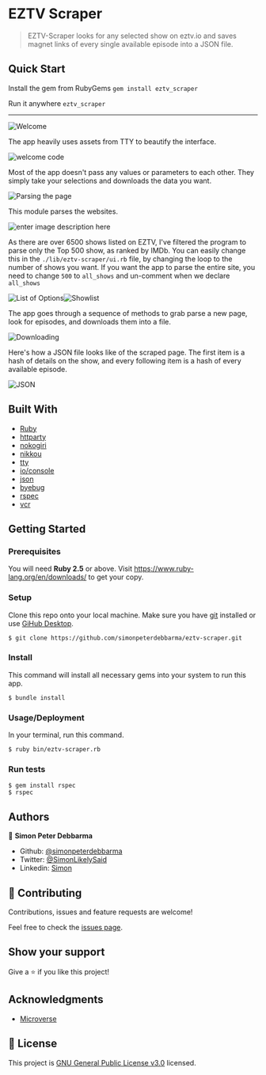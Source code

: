# EZTV Scraper

> EZTV-Scraper looks for any selected show on eztv.io and saves magnet links of every single available episode  into a JSON file.

## Quick Start

Install the gem from RubyGems
`gem install eztv_scraper`

Run it anywhere
`eztv_scraper`

---

![Welcome](https://imgur.com/rhkE4jp.png)

The app heavily uses assets from TTY to beautify the interface.

![welcome code](https://imgur.com/EGjUZD7.png)

Most of the app doesn't pass any values or parameters to each other. They simply take your selections and downloads the data you want.

![Parsing the page](https://imgur.com/YdQC0Iu.png)

This module parses the websites.

![enter image description here](https://imgur.com/NXXTvhZ.png)

As there are over 6500 shows listed on EZTV, I've filtered the program to parse only the Top 500 show, as ranked by IMDb. You can easily change this in the `./lib/eztv-scraper/ui.rb` file, by changing the loop to the number of shows you want. If you want the app to parse the entire site, you need to change `500` to `all_shows`  and un-comment when we declare `all_shows`

![List of Options](https://imgur.com/MHlgxy1.png)![Showlist](https://imgur.com/qfPEPb7.png)

The app goes through a sequence of methods to grab parse a new page, look for episodes, and downloads them into a file.

![Downloading](https://imgur.com/IMB9mgL.png)

Here's how a JSON file looks like of the scraped page. The first item is a hash of details on the show, and every following item is a hash of every available episode.

![JSON](https://imgur.com/G99jav0.png)



## Built With

- [Ruby](https://www.ruby-lang.org/en/)
- [httparty](https://github.com/jnunemaker/httparty)
- [nokogiri](https://nokogiri.org/)
- [nikkou](https://github.com/tombenner/nikkou)
- [tty](https://ttytoolkit.org)
- [io/console](https://github.com/ruby/io-console)
- [json](https://rubygems.org/gems/json/versions/1.8.3)
- [byebug](https://github.com/deivid-rodriguez/byebug)
- [rspec](https://github.com/rspec/rspec)
- [vcr](https://github.com/vcr/vcr)


## Getting Started


### Prerequisites
You will need **Ruby 2.5** or above.
Visit https://www.ruby-lang.org/en/downloads/ to get your copy.

### Setup
Clone this repo onto your local machine. Make sure you have [git](https://git-scm.com/) installed or use [GiHub Desktop](https://desktop.github.com/).
```
$ git clone https://github.com/simonpeterdebbarma/eztv-scraper.git
```

### Install
This command will install all necessary gems into your system to run this app.
```
$ bundle install
```

### Usage/Deployment
In your terminal, run this command.
```
$ ruby bin/eztv-scraper.rb
```
### Run tests
```
$ gem install rspec
$ rspec
```

## Authors

👤 **Simon Peter Debbarma**

- Github: [@simonpeterdebbarma](https://github.com/simonpeterdebbarma)
- Twitter: [@SimonLikelySaid](https://twitter.com/SimonLikelySaid)
- Linkedin: [Simon](https://www.linkedin.com/in/simon-peter-debbarma/)

## 🤝 Contributing

Contributions, issues and feature requests are welcome!

Feel free to check the [issues page](issues/).

## Show your support

Give a ⭐️ if you like this project!

## Acknowledgments

- [Microverse](https://www.microverse.org/)

## 📝 License

This project is [GNU General Public License v3.0](https://www.gnu.org/licenses/gpl-3.0.en.html) licensed.

